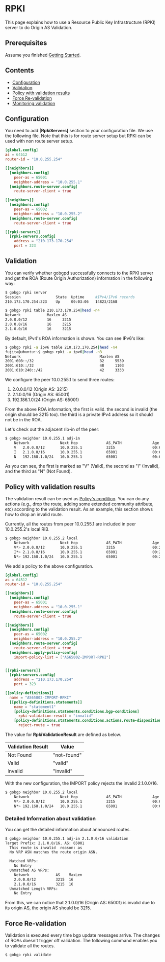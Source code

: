 # RPKI

This page explains how to use a Resource Public Key Infrastructure
(RPKI) server to do Origin AS Validation.

## Prerequisites

Assume you finished [Getting Started](https://github.com/osrg/gobgp/blob/master/docs/sources/getting-started.md).

## Contents

- [Configuration](#section0)
- [Validation](#section1)
- [Policy with validation results](#section2)
- [Force Re-validation](#section3)
- [Monitoring validation](#section4)

## <a name="section0"> Configuration

You need to add **[RpkiServers]** section to your configuration
file. We use the following file. Note that this is for route server
setup but RPKI can be used with non route server setup.

```toml
[global.config]
as = 64512
router-id = "10.0.255.254"

[[neighbors]]
  [neighbors.config]
    peer-as = 65001
    neighbor-address = "10.0.255.1"
  [neighbors.route-server.config]
    route-server-client = true

[[neighbors]]
  [neighbors.config]
    peer-as = 65002
    neighbor-address = "10.0.255.2"
  [neighbors.route-server.config]
    route-server-client = true

[[rpki-servers]]
  [rpki-servers.config]
    address = "210.173.170.254"
    port = 323
```

## <a name="section1"> Validation

You can verify whether gobgpd successfully connects to the RPKI server
and get the ROA (Route Origin Authorization) information in the
following way:

```bash
$ gobgp rpki server
Session                State  Uptime     #IPv4/IPv6 records
210.173.170.254:323    Up     00:03:06   14823/2168
```

```bash
$ gobgp rpki table 210.173.170.254|head -n4
Network            Maxlen AS
2.0.0.0/12         16     3215
2.0.0.0/16         16     3215
2.1.0.0/16         16     3215
```

By default, IPv4's ROA information is shown. You can see IPv6's like:

```bash
$ gobgp rpki -a ipv6 table 210.173.170.254|head -n4
fujita@ubuntu:~$ gobgp rpki -a ipv6|head -n3
Network                                    Maxlen AS
2001:608::/32                              32     5539
2001:610::/32                              48     1103
2001:610:240::/42                          42     3333
```

We configure the peer 10.0.255.1 to send three routes:

1. 2.0.0.0/12 (Origin AS: 3215)
2. 2.1.0.0/16 (Origin AS: 65001)
3. 192.186.1.0/24 (Origin AS: 65001)

From the above ROA information, the first is valid. the second is
invalid (the origin should be 3215 too). the third is a private IPv4
address so it should not be in the ROA.

Let's check out the adjacent rib-in of the peer:

```bash
$ gobgp neighbor 10.0.255.1 adj-in
    Network              Next Hop             AS_PATH              Age        Attrs
    V   2.0.0.0/12       10.0.255.1           3215                 00:08:39   [{Origin: i}]
    I   2.1.0.0/16       10.0.255.1           65001                00:08:39   [{Origin: i}]
    N   192.168.1.0/24   10.0.255.1           65001                00:08:39   [{Origin: i}]
```

As you can see, the first is marked as "V" (Valid), the second as "I"
(Invalid), and the third as "N" (Not Found).


## <a name="section2"> Policy with validation results

The validation result can be used as [Policy's
condition](https://github.com/osrg/gobgp/blob/master/docs/sources/policy.md). You
can do any actions (e.g., drop the route, adding some extended
community attribute, etc) according to the validation result. As an
example, this section shows how to drop an invalid route.

Currently, all the routes from peer 10.0.255.1 are included in peer 10.0.255.2's local RIB.

```bash
$ gobgp neighbor 10.0.255.2 local
    Network              Next Hop             AS_PATH              Age        Attrs
    V*> 2.0.0.0/12       10.0.255.1           3215                 00:23:47   [{Origin: i}]
    I*> 2.1.0.0/16       10.0.255.1           65001                00:23:47   [{Origin: i}]
    N*> 192.168.1.0/24   10.0.255.1           65001                00:23:47   [{Origin: i}]
```

We add a policy to the above configuration.

```toml
[global.config]
as = 64512
router-id = "10.0.255.254"

[[neighbors]]
  [neighbors.config]
    peer-as = 65001
    neighbor-address = "10.0.255.1"
  [neighbors.route-server.config]
    route-server-client = true

[[neighbors]]
  [neighbors.config]
    peer-as = 65002
    neighbor-address = "10.0.255.2"
  [neighbors.route-server.config]
    route-server-client = true
  [neighbors.apply-policy-config]
    import-policy-list = ["AS65002-IMPORT-RPKI"]


[[rpki-servers]]
  [rpki-servers.config]
    address = "210.173.170.254"
    port = 323

[[policy-definitions]]
  name = "AS65002-IMPORT-RPKI"
  [[policy-definitions.statements]]
    name = "statement1"
    [policy-definitions.statements.conditions.bgp-conditions]
      rpki-validation-result = "invalid"
    [policy-definitions.statements.conditions.actions.route-disposition]
      reject-route = true
```

The value for **RpkiValidationResult** are defined as below.

| Validation Result | Value           |
|-------------------|-----------------|
| Not Found         |   "not-found"   |
| Valid             |   "valid"       |
| Invalid           |   "invalid"     |

With the new configuration, the IMPORT policy rejects the invalid 2.1.0.0/16.

```bash
$ gobgp neighbor 10.0.255.2 local
    Network              Next Hop             AS_PATH              Age        Attrs
    V*> 2.0.0.0/12       10.0.255.1           3215                 00:00:21   [{Origin: i}]
    N*> 192.168.1.0/24   10.0.255.1           65001                00:00:21   [{Origin: i}]
```


### Detailed Information about validation
You can get the detailed information about announced routes.
```bash
$ gobgp neighbor 10.0.255.1 adj-in 2.1.0.0/16 validation
Target Prefix: 2.1.0.0/16, AS: 65001
  This route is invalid  reason: as
  No VRP ASN matches the route origin ASN.

  Matched VRPs:
    No Entry
  Unmatched AS VRPs:
    Network            AS    MaxLen
    2.0.0.0/12         3215  16
    2.1.0.0/16         3215  16
  Unmatched Length VRPs:
    No Entry
```
From this, we can notice that 2.1.0.0/16 (Origin AS: 65001) is invalid due to its origin AS,
the origin AS should be 3215.

## <a name="section3"> Force Re-validation

Validation is executed every time bgp update messages arrive. The
changes of ROAs doesn't trigger off validation. The following command
enables you to validate all the routes.

```bash
$ gobgp rpki validate
```
